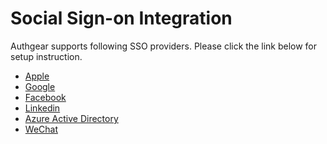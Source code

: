 # Social Sign-on Integration

Authgear supports following SSO providers. Please click the link below for
setup instruction.

* [Apple](sso/apple.md)
* [Google](sso/google.md)
* [Facebook](sso/facebook.md)
* [Linkedin](sso/linkedin.md)
* [Azure Active Directory](sso/azureadv2.md)
* [WeChat](sso/wechat.md)

